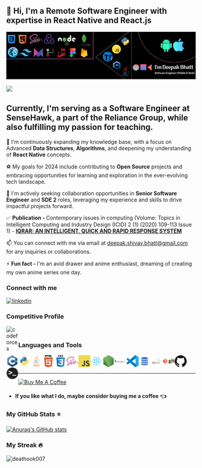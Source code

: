 ## 👋 Hi, I'm a Remote Software Engineer with expertise in React Native and React.js

![Screenshot-1](https://raw.githubusercontent.com/deathook007/deathook007/master/Cover.jpg)

![](https://komarev.com/ghpvc/?username=deathook007&label=PROFILE+VIEWS&style=flat-square&color=brightgreen)

## Currently, I'm serving as a Software Engineer at SenseHawk, a part of the Reliance Group, while also fulfilling my passion for teaching.

🌱 I'm continuously expanding my knowledge base, with a focus on Advanced <b>Data Structures</b>, <b>Algorithms</b>, and deepening my understanding of <b>React Native</b> concepts.

⚽ My goals for 2024 include contributing to <b>Open Source</b> projects and embracing opportunities for learning and exploration in the ever-evolving tech landscape.

🤝 I'm actively seeking collaboration opportunities in <b>Senior Software Engineer</b> and <b>SDE 2</b> roles, leveraging my experience and skills to drive impactful projects forward.

✅ <b>Publication - </b> Contemporary issues in computing (Volume: Topics in Intelligent Computing and Industry Design (ICID) 2 (1) (2020) 109-113 Issue 1) - <b>[IQRAR: AN INTELLIGENT, QUICK AND RAPID RESPONSE SYSTEM](https://www.researchgate.net/publication/347635135_IQRAR_AN_INTELLIGENT_QUICK_AND_RAPID_ACCIDENT_RESPONSE_SYSTEM)</b>

📫 You can connect with me via email at deepak.shivay.bhatt@gmail.com for any inquiries or collaborations.

⚡ <b>Fun fact - </b> I'm an avid drawer and anime enthusiast, dreaming of creating my own anime series one day.

### Connect with me

[![linkedin](https://img.shields.io/badge/LinkedIn-0077B5?style=for-the-badge&logo=linkedin&logoColor=white)](https://www.linkedin.com/in/deepak-bhatt-jsdeveloper)
<br />

### Competitive Profile

[<img align="left" alt="codeforces" width="32px" src="https://img.icons8.com/external-tal-revivo-shadow-tal-revivo/48/000000/external-level-up-your-coding-skills-and-quickly-land-a-job-logo-shadow-tal-revivo.png" />][leetcode]

<br />

### Languages and Tools

<img align="left" alt="cpp" width="32px" src="https://raw.githubusercontent.com/github/explore/80688e429a7d4ef2fca1e82350fe8e3517d3494d/topics/cpp/cpp.png" />
<img align="left" alt="python" width="32px" src="https://raw.githubusercontent.com/github/explore/80688e429a7d4ef2fca1e82350fe8e3517d3494d/topics/python/python.png" />
<img align="left" alt="java" width="32px" src="https://raw.githubusercontent.com/github/explore/80688e429a7d4ef2fca1e82350fe8e3517d3494d/topics/java/java.png" />
<img align="left" alt="HTML5" width="32px" src="https://raw.githubusercontent.com/github/explore/80688e429a7d4ef2fca1e82350fe8e3517d3494d/topics/html/html.png" />
<img align="left" alt="CSS3" width="32px" src="https://raw.githubusercontent.com/github/explore/80688e429a7d4ef2fca1e82350fe8e3517d3494d/topics/css/css.png" />
<img align="left" alt="Sass" width="32px" src="https://raw.githubusercontent.com/github/explore/80688e429a7d4ef2fca1e82350fe8e3517d3494d/topics/sass/sass.png" />
<img align="left" alt="JavaScript" width="32px" src="https://raw.githubusercontent.com/github/explore/80688e429a7d4ef2fca1e82350fe8e3517d3494d/topics/javascript/javascript.png" />
<img align="left" alt="React" width="32px" src="https://raw.githubusercontent.com/github/explore/80688e429a7d4ef2fca1e82350fe8e3517d3494d/topics/react/react.png" />
<img align="left" alt="Node.js" width="32px" src="https://raw.githubusercontent.com/github/explore/80688e429a7d4ef2fca1e82350fe8e3517d3494d/topics/nodejs/nodejs.png" />
<img align="left" alt="MongoDB" width="32px" src="https://raw.githubusercontent.com/github/explore/80688e429a7d4ef2fca1e82350fe8e3517d3494d/topics/mongodb/mongodb.png" />
<img align="left" alt="Visual Studio Code" width="32px" src="https://raw.githubusercontent.com/github/explore/80688e429a7d4ef2fca1e82350fe8e3517d3494d/topics/visual-studio-code/visual-studio-code.png" />
<img align="left" alt="SQL" width="32px" src="https://raw.githubusercontent.com/github/explore/80688e429a7d4ef2fca1e82350fe8e3517d3494d/topics/sql/sql.png" />
<img align="left" alt="MySQL" width="32px" src="https://raw.githubusercontent.com/github/explore/80688e429a7d4ef2fca1e82350fe8e3517d3494d/topics/mysql/mysql.png" />
<img align="left" alt="Git" width="32px" src="https://raw.githubusercontent.com/github/explore/80688e429a7d4ef2fca1e82350fe8e3517d3494d/topics/git/git.png" />
<img align="left" alt="GitHub" width="32px" src="https://raw.githubusercontent.com/github/explore/78df643247d429f6cc873026c0622819ad797942/topics/github/github.png" />
<img align="left" alt="Terminal" width="32px" src="https://raw.githubusercontent.com/github/explore/80688e429a7d4ef2fca1e82350fe8e3517d3494d/topics/terminal/terminal.png" />

<br />
<br />

---

<a href="https://www.buymeacoffee.com/deathook" target="_blank"><img src="https://cdn.buymeacoffee.com/buttons/v2/default-blue.png" alt="Buy Me A Coffee" width="150" ></a>
 - #### If you like what I do, maybe consider buying me a coffee 👈

### My GitHub Stats ⭐

[![Anurag's GitHub stats](https://github-readme-stats.vercel.app/api?username=deathook007)](https://github.com/anuraghazra/github-readme-stats)

### My Streak 🔥

<p><img align="center" src="https://github-readme-streak-stats.herokuapp.com/?user=deathook007&" alt="deathook007" /></p>

[course]: https://chat.whatsapp.com/JIlA6oN8QP6E1C8DzYWjrg
[linkedin]: https://www.linkedin.com/in/deepak-bhatt-jsdeveloper
[youtube]: https://www.youtube.com/channel/UCHlWou39mcTQcBkaj8ziOSQ
[gfg]: https://auth.geeksforgeeks.org/user/deepakshivaybhatt/practice/
[leetcode]: https://leetcode.com/deathook007/
[hackerrank]: https://www.hackerrank.com/deepak_shivay_b1

